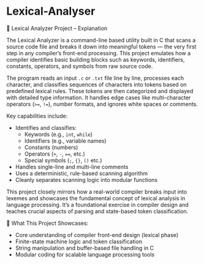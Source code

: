 # Lexical-Analyser

📘 Lexical Analyzer Project – Explanation

The Lexical Analyzer is a command-line based utility built in C that scans a source code file and breaks it down into meaningful tokens — the very first step in any compiler’s front-end processing. This project emulates how a compiler identifies basic building blocks such as keywords, identifiers, constants, operators, and symbols from raw source code.

The program reads an input `.c` or `.txt` file line by line, processes each character, and classifies sequences of characters into tokens based on predefined lexical rules. These tokens are then categorized and displayed with detailed type information. It handles edge cases like multi-character operators (`>=`, `!=`), number formats, and ignores white spaces or comments.

Key capabilities include:

- Identifies and classifies:
  - Keywords (e.g., `int`, `while`)
  - Identifiers (e.g., variable names)
  - Constants (numbers)
  - Operators (`+`, `-`, `==`, etc.)
  - Special symbols (`;`, `{}`, `()` etc.)
- Handles single-line and multi-line comments
- Uses a deterministic, rule-based scanning algorithm
- Cleanly separates scanning logic into modular functions

This project closely mirrors how a real-world compiler breaks input into lexemes and showcases the fundamental concept of lexical analysis in language processing. It’s a foundational exercise in compiler design and teaches crucial aspects of parsing and state-based token classification.

🔹 What This Project Showcases:

- Core understanding of compiler front-end design (lexical phase)
- Finite-state machine logic and token classification
- String manipulation and buffer-based file handling in C
- Modular coding for scalable language processing tools
